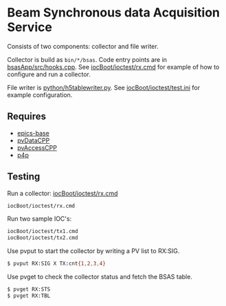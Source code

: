 Beam Synchronous data Acquisition Service
=========================================

Consists of two components: collector and file writer.

Collector is build as `bin/*/bsas`.
Code entry points are in [bsasApp/src/hooks.cpp](bsasApp/src/hooks.cpp).
See [iocBoot/ioctest/rx.cmd](iocBoot/ioctest/rx.cmd) for example of how to configure and run a collector.

File writer is [python/h5tablewriter.py](python/h5tablewriter.py).
See [iocBoot/ioctest/test.ini](iocBoot/ioctest/test.ini) for example configuration.

Requires
--------

* [epics-base](https://github.com/epics-base/epics-base)
* [pvDataCPP](https://github.com/epics-base/pvDataCPP)
* [pvAccessCPP](https://github.com/epics-base/pvAccessCPP)
* [p4p](https://github.com/epics-base/p4p)

Testing
-------

Run a collector:
[iocBoot/ioctest/rx.cmd](iocBoot/ioctest/rx.cmd)
```sh
iocBoot/ioctest/rx.cmd
```

Run two sample IOC's:
```sh
iocBoot/ioctest/tx1.cmd
iocBoot/ioctest/tx2.cmd
```

Use pvput to start the collector by writing a PV list to RX:SIG.
```sh
$ pvput RX:SIG X TX:cnt{1,2,3,4}
```

Use pvget to check the collector status and fetch the BSAS table.
```sh
$ pvget RX:STS
$ pvget RX:TBL
```
